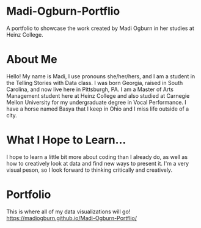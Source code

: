 # Madi-Ogburn-Portflio
A portfolio to showcase the work created by Madi Ogburn in her studies at Heinz College.

# About Me
Hello! My name is Madi, I use pronouns she/her/hers, and I am a student in the Telling Stories with Data class. I was born Georgia, raised in South Carolina, and now live here in Pittsburgh, PA. I am a Master of Arts Management student here at Heinz College and also studied at Carnegie Mellon University for my undergraduate degree in Vocal Performance. I have a horse named Basya that I keep in Ohio and I miss life outside of a city. 

# What I Hope to Learn...
I hope to learn a little bit more about coding than I already do, as well as how to creatively look at data and find new ways to present it. I'm a very visual peson, so I look forward to thinking critically and creatively. 

# Portfolio
This is where all of my data visualizations will go! 
https://madiogburn.github.io/Madi-Ogburn-Portflio/

